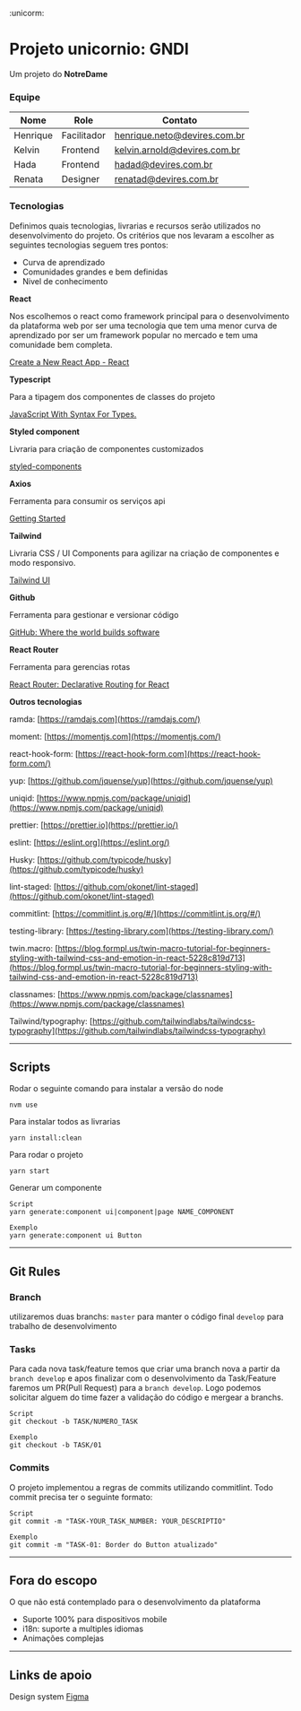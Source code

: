 :unicorm:

# Projeto unicornio: GNDI

Um projeto do **NotreDame**

### Equipe

| Nome     | Role        | Contato                      |
| -------- | ----------- | ---------------------------- |
| Henrique | Facilitador | henrique.neto@devires.com.br |
| Kelvin   | Frontend    | kelvin.arnold@devires.com.br |
| Hada     | Frontend    | hadad@devires.com.br         |
| Renata   | Designer    | renatad@devires.com.br       |

### Tecnologias

Definimos quais tecnologias, livrarias e recursos serão utilizados no desenvolvimento do projeto. Os critérios que nos levaram a escolher as seguintes tecnologias seguem tres pontos:

- Curva de aprendizado
- Comunidades grandes e bem definidas
- Nivel de conhecimento

**React**

Nos escolhemos o react como framework principal para o desenvolvimento da plataforma web por ser uma tecnologia que tem uma menor curva de aprendizado por ser um framework popular no mercado e tem uma comunidade bem completa.

[Create a New React App - React](https://reactjs.org/docs/create-a-new-react-app.html)

**Typescript**

Para a tipagem dos componentes de classes do projeto

[JavaScript With Syntax For Types.](https://www.typescriptlang.org)

**Styled component**

Livraria para criação de componentes customizados

[styled-components](https://styled-components.com)

**Axios**

Ferramenta para consumir os serviços api

[Getting Started](https://axios-http.com/docs/intro)

**Tailwind**

Livraria CSS / UI Components para agilizar na criação de componentes e modo responsivo.

[Tailwind UI](https://tailwindui.com)

**Github**

Ferramenta para gestionar e versionar código

[GitHub: Where the world builds software](https://github.com)

**React Router**

Ferramenta para gerencias rotas

[React Router: Declarative Routing for React](https://reactrouter.com)

**Outros tecnologias**

ramda: [https://ramdajs.com](https://ramdajs.com/)

moment: [https://momentjs.com](https://momentjs.com/)

react-hook-form: [https://react-hook-form.com](https://react-hook-form.com/)

yup: [https://github.com/jquense/yup](https://github.com/jquense/yup)

uniqid: [https://www.npmjs.com/package/uniqid](https://www.npmjs.com/package/uniqid)

prettier: [https://prettier.io](https://prettier.io/)

eslint: [https://eslint.org](https://eslint.org/)

Husky: [https://github.com/typicode/husky](https://github.com/typicode/husky)

lint-staged: [https://github.com/okonet/lint-staged](https://github.com/okonet/lint-staged)

commitlint: [https://commitlint.js.org/#/](https://commitlint.js.org/#/)

testing-library: [https://testing-library.com](https://testing-library.com/)

twin.macro: [https://blog.formpl.us/twin-macro-tutorial-for-beginners-styling-with-tailwind-css-and-emotion-in-react-5228c819d713](https://blog.formpl.us/twin-macro-tutorial-for-beginners-styling-with-tailwind-css-and-emotion-in-react-5228c819d713)

classnames: [https://www.npmjs.com/package/classnames](https://www.npmjs.com/package/classnames)

Tailwind/typography: [https://github.com/tailwindlabs/tailwindcss-typography](https://github.com/tailwindlabs/tailwindcss-typography)

---

## Scripts

Rodar o seguinte comando para instalar a versão do node

```
nvm use
```

Para instalar todos as livrarias

```
yarn install:clean
```

Para rodar o projeto

```
yarn start
```

Generar um componente

```
Script
yarn generate:component ui|component|page NAME_COMPONENT

Exemplo
yarn generate:component ui Button
```

---

## Git Rules

### Branch

utilizaremos duas branchs:
`master` para manter o código final
`develop` para trabalho de desenvolvimento

### Tasks

Para cada nova task/feature temos que criar uma branch nova a partir da `branch develop` e apos finalizar com o desenvolvimento da Task/Feature faremos um PR(Pull Request) para a `branch develop`. Logo podemos solicitar alguem do time fazer a validação do código e mergear a branchs.

```
Script
git checkout -b TASK/NUMERO_TASK

Exemplo
git checkout -b TASK/01
```

### Commits

O projeto implementou a regras de commits utilizando commitlint.
Todo commit precisa ter o seguinte formato:

```
Script
git commit -m "TASK-YOUR_TASK_NUMBER: YOUR_DESCRIPTIO"

Exemplo
git commit -m "TASK-01: Border do Button atualizado"

```

---

## Fora do escopo

O que não está contemplado para o desenvolvimento da plataforma

- Suporte 100% para dispositivos mobile
- i18n: suporte a multiples idiomas
- Animações complejas

---

## Links de apoio

Design system [Figma](https://xd.adobe.com/view/2435038f-f4a0-48b3-9fcd-42d64e0436bd-7166/)
